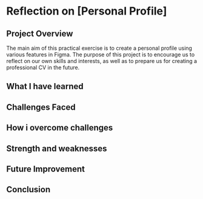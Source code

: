 # Reflection on [Personal Profile]

## Project Overview
The main aim of this practical exercise is to create a personal profile using various features in Figma. The purpose of this project is to encourage us to reflect on our own skills and interests, as well as to prepare us for creating a professional CV in the future.

## What I have learned



## Challenges Faced



## How i overcome challenges


## Strength and weaknesses



## Future Improvement

## Conclusion

